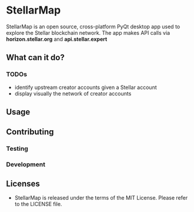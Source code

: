 # StellarMap
StellarMap is an open source, cross-platform PyQt desktop app used to explore the Stellar blockchain network.
The app makes API calls via **horizon.stellar.org** and **api.stellar.expert**

## What can it do?
### TODOs
 - identify upstream creator accounts given a Stellar account
 - display visually the network of creator accounts

## Usage

## Contributing

### Testing

### Development

## Licenses
- StellarMap is released under the terms of the MIT License. Please refer to the LICENSE file.
